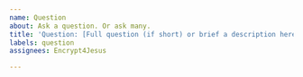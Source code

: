 ```yaml
---
name: Question
about: Ask a question. Or ask many.
title: 'Question: [Full question (if short) or brief a description here]'
labels: question
assignees: Encrypt4Jesus

---
```


<!-- 

   Ask your question(s) in full here (if needed). Ask as many as you would like, and make them as long as you want.

-->
